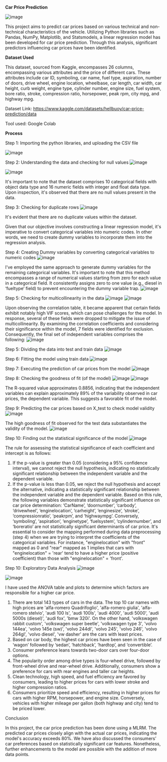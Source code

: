 **Car Price Prediction**

![image](https://github.com/Tanusree1997/Car-Price-Prediction/assets/164666871/e2aea0f1-40c6-4635-8461-7f590ce7baf1)

 
This project aims to predict car prices based on various technical and non-technical characteristics of the vehicle. Utilizing Python libraries such as Pandas, NumPy, Matplotlib, and Statsmodels, a linear regression model has been developed for car price prediction. Through this analysis, significant predictors influencing car prices have been identified.

**Dataset Used**

This dataset, sourced from Kaggle, encompasses 26 columns, encompassing various attributes and the price of different cars. These attributes include car ID, symboling, car name, fuel type, aspiration, number of doors, drive wheel, engine location, wheelbase, car length, car width, car height, curb weight, engine type, cylinder number, engine size, fuel system, bore ratio, stroke, compression ratio, horsepower, peak rpm, city mpg, and highway mpg.

Dataset Link: https://www.kaggle.com/datasets/hellbuoy/car-price-prediction/data

Tool used: Google Colab

**Process**

Step 1: Importing the python libraries, and uploading the CSV file

![image](https://github.com/Tanusree1997/Car-Price-Prediction/assets/164666871/ad8ff74e-977a-4ae6-9a5e-407826bfec47)

Step 2: Understanding the data and checking for null values
![image](https://github.com/Tanusree1997/Car-Price-Prediction/assets/164666871/36a900fe-4902-4a48-b6f1-ec061909f47e)

 ![image](https://github.com/Tanusree1997/Car-Price-Prediction/assets/164666871/a538024d-8ae3-49bf-ae72-475cb2a21cef)

It's important to note that the dataset comprises 10 categorical fields with object data type and 16 numeric fields with integer and float data type. Upon inspection, it's observed that there are no null values present in the data.

Step 3: Checking for duplicate rows
![image](https://github.com/Tanusree1997/Car-Price-Prediction/assets/164666871/7853b4de-efda-4656-b72c-7a80df66c792)

It's evident that there are no duplicate values within the dataset. 

Given that our objective involves constructing a linear regression model, it's imperative to convert categorical variables into numeric codes. In other words, we need to create dummy variables to incorporate them into the regression analysis.

Step 4: Creating Dummy variables by converting categorical variables to numeric codes
![image](https://github.com/Tanusree1997/Car-Price-Prediction/assets/164666871/9e330686-5ca0-4758-852b-c9539956e9ba)

I've employed the same approach to generate dummy variables for the remaining categorical variables. It's important to note that this method encompasses a range of numerical values starting from zero for each value in a categorical field.  It consistently assigns zero to one value (e.g., diesel in ‘fueltype’ field) to prevent encountering the dummy variable trap.
![image](https://github.com/Tanusree1997/Car-Price-Prediction/assets/164666871/e4da5740-d0e3-4fbd-b14d-b2c18e393b91)

Step 5: Checking for multicollinearity in the data
![image](https://github.com/Tanusree1997/Car-Price-Prediction/assets/164666871/3f606236-ff87-4dba-b9b3-b20fe314eac3)
![image](https://github.com/Tanusree1997/Car-Price-Prediction/assets/164666871/a9f61645-1425-4f13-8047-6a59d712992e)

Upon observing the correlation table, it became apparent that certain fields exhibit notably high VIF scores, which can pose challenges for the model. In response, several of these fields were dropped to mitigate the issue of multicollinearity. By examining the correlation coefficients and considering their significance within the model, 7 fields were identified for exclusion. Consequently, the final set of independent variables comprises the following:
![image](https://github.com/Tanusree1997/Car-Price-Prediction/assets/164666871/3b05d248-dac3-430c-aa5d-12df6b5f6db3)

Step 5: Dividing the data into test and train data
![image](https://github.com/Tanusree1997/Car-Price-Prediction/assets/164666871/f91f1796-da37-4ad7-8255-759d9c205ade)

Step 6: Fitting the model using train data
![image](https://github.com/Tanusree1997/Car-Price-Prediction/assets/164666871/e05d053c-a5ca-4c00-921a-866103450202)

Step 7: Executing the prediction of car prices from the model
![image](https://github.com/Tanusree1997/Car-Price-Prediction/assets/164666871/df993418-7584-4e67-817c-df9b64b502b8)

Step 8: Checking the goodness of fit (of the model) 
![image](https://github.com/Tanusree1997/Car-Price-Prediction/assets/164666871/e2bbd5e7-5ec7-417e-a671-d4d28ecb3208)
![image](https://github.com/Tanusree1997/Car-Price-Prediction/assets/164666871/93178042-55bd-4574-a39a-621d2b518534)

The R-squared value approximates 0.8856, indicating that the independent variables can explain approximately 89% of the variability observed in car prices, the dependent variable. This suggests a favorable fit of the model.

Step 9: Predicting the car prices based on X_test to check model validity 
![image](https://github.com/Tanusree1997/Car-Price-Prediction/assets/164666871/084af484-be54-4a67-9fd8-14ebafd49275)

The high goodness of fit observed for the test data substantiates the validity of the model.
![image](https://github.com/Tanusree1997/Car-Price-Prediction/assets/164666871/7cf9cf6a-7158-4717-b51d-0cac001e49c1)

Step 10: Finding out the statistical significance of the model
![image](https://github.com/Tanusree1997/Car-Price-Prediction/assets/164666871/b705ae1b-d1a5-406d-a87f-2ada756b0cd5)

The rule for assessing the statistical significance of each coefficient and intercept is as follows:

1.	If the p-value is greater than 0.05 (considering a 95% confidence interval), we cannot reject the null hypothesis, indicating no statistically significant relationship between the independent variable and the dependent variable.
2.	If the p-value is less than 0.05, we reject the null hypothesis and accept the alternative, indicating a statistically significant relationship between the independent variable and the dependent variable.
Based on this rule, the following variables demonstrate statistically significant influence on car price determination: ‘CarName’, ‘doornumber’, ‘carbody’, ‘drivewheel’, ‘enginelocation’, ‘carheight’, ‘enginesize’, ‘stroke’, ‘compressionratio’, ‘peakrpm’, and ‘highwaympg’. Conversely, ‘symboling’, ‘aspiration’, ‘enginetype’, ‘fuelsystem’, ‘cylindernumber’, and ‘boreratio’ are not statistically significant determinants of car price.
It's essential to consider the mapping performed during data preprocessing (step 4) when we are trying to interpret the coefficients of the categorical variables. For instance, "enginelocation" with "front" mapped as 0 and "rear" mapped as 1 implies that cars with "enginelocation" = 'rear' tend to have a higher price (positive coefficient) than those with "enginelocation" = 'front'.

Step 10: Exploratory Data Analysis
 ![image](https://github.com/Tanusree1997/Car-Price-Prediction/assets/164666871/2dba8700-0e80-43a5-b5db-818e52085b69)

 ![image](https://github.com/Tanusree1997/Car-Price-Prediction/assets/164666871/ea534ebf-27b5-4085-a99f-70e037377640)

I have used the ANOVA table and plots to determine which factors are responsible for a higher car price. 

1.	There are total 143 types of cars in the data. The top 10 car names with high prices are 'alfa-romero Quadrifoglio', 'alfa-romero giulia', 'alfa-romero stelvio', 'audi 100 ls', 'audi 100ls', 'audi 4000', 'audi 5000', 'audi 5000s (diesel)', 'audi fox', 'bmw 320i'. On the other hand, 'volkswagen rabbit custom', 'volkswagen super beetle', 'volkswagen type 3', 'volvo 144ea', 'volvo 145e (sw)', 'volvo 244dl', 'volvo 245', 'volvo 246', 'volvo 264gl', 'volvo diesel', 'vw dasher' are the cars with least prices. 
2.	Based on car body, the highest car prices have been seen in the case of ‘wagon’ followed by ‘sedan’, ‘hatchback’, ‘hardtop’, and ‘convertible’. 
3.	Consumer preference leans towards two-door cars over four-door options.
4.	The popularity order among drive types is four-wheel drive, followed by front-wheel drive and rear-wheel drive. Additionally, consumers show a preference for cars with rear engines and taller car heights.
5.	Clean technology, high speed, and fuel efficiency are favored by consumers, leading to higher prices for cars with lower stroke and higher compression ratios.
6.	Consumers prioritize speed and efficiency, resulting in higher prices for cars with higher RPM, horsepower, and engine size. Conversely, vehicles with higher mileage per gallon (both highway and city) tend to be priced lower.

Conclusion

In this project, the car price prediction has been done using a MLRM. The predicted car prices closely align with the actual car prices, indicating the model's accuracy exceeds 80%. We have also discussed the consumers’ car preferences based on statistically significant car features. Nonetheless, further enhancements to the model are possible with the addition of more data points.

